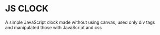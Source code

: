 # JS CLOCK
A simple JavaScript clock made without using canvas, used only div tags and manipulated those with JavaScript and css
